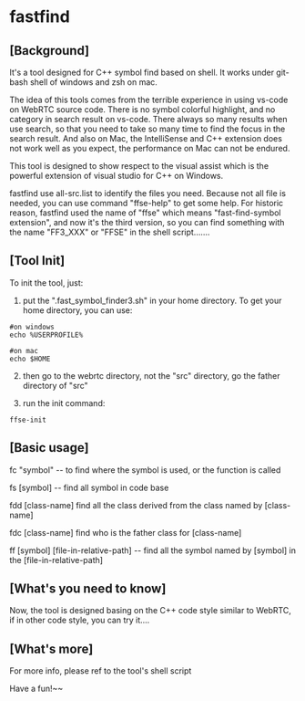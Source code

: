 # fastfind
## [Background]

It's a tool designed for C++ symbol find based on shell. It works under git-bash shell of windows and zsh on mac. 

The idea of this tools comes from the terrible experience in using vs-code on WebRTC source code. There is no symbol colorful highlight, and no category in search result on vs-code. There always so many results when use search, so that you need to take so many time to find the focus in the search result.  And also on Mac, the IntelliSense and C++ extension does not work well as you expect, the performance on Mac can not be endured. 

This tool is designed to show respect to the visual assist which is the powerful extension of visual studio for C++ on Windows.

fastfind use all-src.list to identify the files you need. Because not all file is needed, you can use command "ffse-help" to get some help. For historic reason, fastfind used the name of "ffse" which means "fast-find-symbol extension", and now it's the third version, so you can find something with the name "FF3_XXX" or "FFSE" in the shell script.......

## 

## [Tool Init]

To init the tool, just:

1. put the ".fast_symbol_finder3.sh" in your home directory. To get your home directory, you can use:

```shell
#on windows 
echo %USERPROFILE%

#on mac
echo $HOME
```

2. then go to the webrtc directory, not the "src" directory, go the father directory of "src"

3. run the init command:

```shell
ffse-init
```



## [Basic usage]

fc "symbol"  -- to find where the symbol is used, or the function is called

fs [symbol] -- find all symbol in code base

fdd [class-name] find all the class derived from the class named by [class-name]

fdc [class-name] find who is the father class for  [class-name]

ff [symbol]  [file-in-relative-path] -- find all the symbol named by [symbol] in the [file-in-relative-path] 



## [What's you need to know]

Now, the tool is designed basing on the C++ code style similar to WebRTC, if in other code style, you can try it....



## [What's more]

For more info, please ref to the tool's shell script



Have a fun!~~
